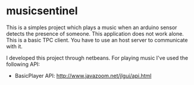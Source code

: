 # musicsentinel

This is a simples project which plays a music when an arduino sensor detects the presence of someone.
This application does not work alone. This is a basic TPC client. You have to use an host server to communicate with it.  

I developed this project through netbeans.
For playing music I've used the following API:
- BasicPlayer API: http://www.javazoom.net/jlgui/api.html 